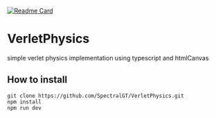 [![Readme Card](https://github-readme-stats.vercel.app/api/pin/?username=spectralgt&repo=VerletPhysics)](https://github.com/SpectralGT/VerletPhysics.git)
# VerletPhysics

simple verlet physics implementation using typescript and htmlCanvas

## How to install
```
git clone https://github.com/SpectralGT/VerletPhysics.git
npm install
npm run dev
```
